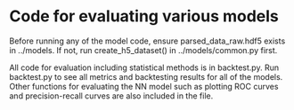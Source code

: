 # Code for evaluating various models
Before running any of the model code, ensure parsed_data_raw.hdf5 exists in ../models. If not, run create_h5_dataset() in ../models/common.py first.

All code for evaluation including statistical methods is in backtest.py.
Run backtest.py to see all metrics and backtesting results for all of the models. Other functions for evaluating the NN model such as plotting ROC curves and precision-recall curves are also included in the file.